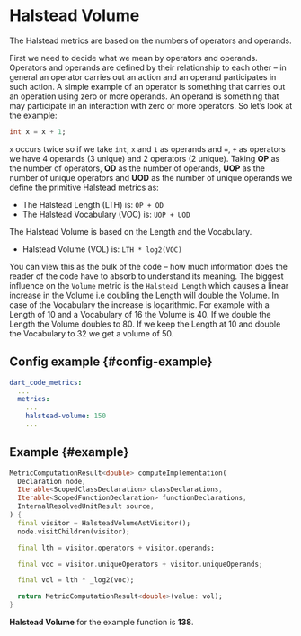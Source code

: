 # Halstead Volume

The Halstead metrics are based on the numbers of operators and operands.

First we need to decide what we mean by operators and operands. Operators and operands are defined by their relationship to each other – in general an operator carries out an action and an operand participates in such action. A simple example of an operator is something that carries out an operation using zero or more operands. An operand is something that may participate in an interaction with zero or more operators. So let’s look at the example:

```dart
int x = x + 1;
```

`x` occurs twice so if we take `int`, `x` and `1` as operands and `=`, `+` as operators we have 4 operands (3 unique) and 2 operators (2 unique). Taking **OP** as the number of operators, **OD** as the number of operands, **UOP** as the number of unique operators and **UOD** as the number of unique operands we define the primitive Halstead metrics as:

* The Halstead Length (LTH) is: `OP + OD`
* The Halstead Vocabulary (VOC) is: `UOP + UOD`

The Halstead Volume is based on the Length and the Vocabulary.

* Halstead Volume (VOL) is: `LTH * log2(VOC)`

You can view this as the bulk of the code – how much information does the reader of the code have to absorb to understand its meaning. The biggest influence on the `Volume` metric is the `Halstead Length` which causes a linear increase in the Volume i.e doubling the Length will double the Volume. In case of the Vocabulary the increase is logarithmic. For example with a Length of 10 and a Vocabulary of 16 the Volume is 40. If we double the Length the Volume doubles to 80. If we keep the Length at 10 and double the Vocabulary to 32 we get a volume of 50.

## Config example {#config-example}

```yaml
dart_code_metrics:
  ...
  metrics:
    ...
    halstead-volume: 150
    ...
```

## Example {#example}

```dart
MetricComputationResult<double> computeImplementation(
  Declaration node,
  Iterable<ScopedClassDeclaration> classDeclarations,
  Iterable<ScopedFunctionDeclaration> functionDeclarations,
  InternalResolvedUnitResult source,
) {
  final visitor = HalsteadVolumeAstVisitor();
  node.visitChildren(visitor);

  final lth = visitor.operators + visitor.operands;

  final voc = visitor.uniqueOperators + visitor.uniqueOperands;

  final vol = lth * _log2(voc);

  return MetricComputationResult<double>(value: vol);
}
```

**Halstead Volume** for the example function is **138**.
